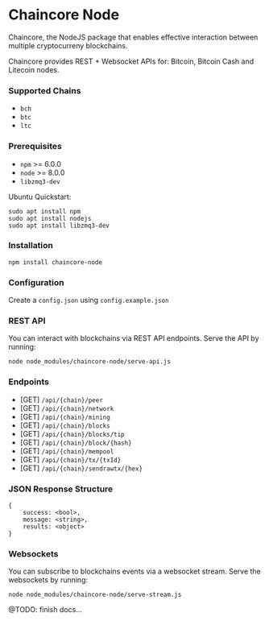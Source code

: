 # Chaincore Node
Chaincore, the NodeJS package that enables effective interaction between multiple cryptocurreny blockchains.

Chaincore provides REST + Websocket APIs for: Bitcoin, Bitcoin Cash and Litecoin nodes.

### Supported Chains
* `bch`
* `btc`
* `ltc`

### Prerequisites
* `npm` >= 6.0.0
* `node` >= 8.0.0
* `libzmq3-dev`

Ubuntu Quickstart:
```
sudo apt install npm
sudo apt install nodejs
sudo apt install libzmq3-dev
```

### Installation
```
npm install chaincore-node
```

### Configuration
Create a `config.json` using `config.example.json`

### REST API
You can interact with blockchains via REST API endpoints. Serve the API by running:
```
node node_modules/chaincore-node/serve-api.js
```

### Endpoints
* [GET] `/api/{chain}/peer`
* [GET] `/api/{chain}/network`
* [GET] `/api/{chain}/mining`
* [GET] `/api/{chain}/blocks`
* [GET] `/api/{chain}/blocks/tip`
* [GET] `/api/{chain}/block/{hash}`
* [GET] `/api/{chain}/mempool`
* [GET] `/api/{chain}/tx/{txId}`
* [GET] `/api/{chain}/sendrawtx/{hex}`

### JSON Response Structure
```
{
    success: <bool>,
    message: <string>,
    results: <object>
}
```

### Websockets
You can subscribe to blockchains events via a websocket stream. Serve the websockets by running:
```
node node_modules/chaincore-node/serve-stream.js
```

@TODO: finish docs...
